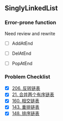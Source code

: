 ## SinglyLinkedList

### Error-prone function

Need review and rewrite

- [ ] AddAtEnd

- [ ] DelAtEnd

- [ ] PopAtEnd

### Problem Checklist

- [x] [206. 反转链表](https://leetcode-cn.com/problems/reverse-linked-list/)
- [x] [21. 合并两个有序链表](https://leetcode-cn.com/problems/merge-two-sorted-lists)
- [x] [160. 相交链表](https://leetcode-cn.com/problems/intersection-of-two-linked-lists)
- [x] [143. 重排链表](https://leetcode-cn.com/problems/reorder-list)
- [x] [148. 排序链表](https://leetcode-cn.com/problems/sort-list)
